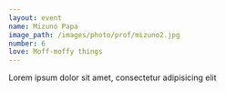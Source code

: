 ```yaml
---
layout: event
name: Mizuno Papa
image_path: /images/photo/prof/mizuno2.jpg
number: 6
love: Moff-moffy things
---
```

Lorem ipsum dolor sit amet, consectetur adipisicing elit
